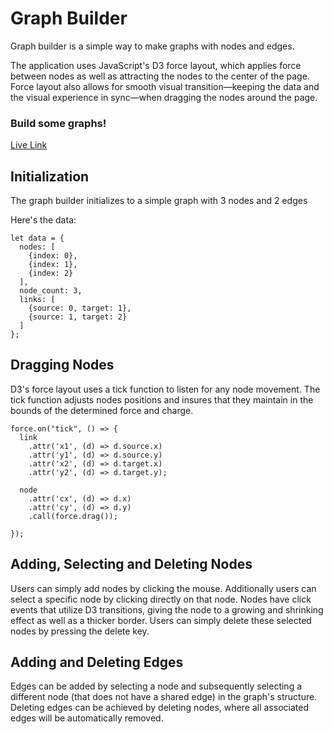 # Graph Builder

Graph builder is a simple way to make graphs with nodes and edges.

The application uses JavaScript's D3 force layout, which applies force between nodes as well as attracting the nodes to the center of the page. Force layout also allows for smooth visual transition—keeping the data and the visual experience in sync—when dragging the nodes around the page.

### Build some graphs!

[Live Link](https://smgoy.github.io/GraphBuilder/)

## Initialization

The graph builder initializes to a simple graph with 3 nodes and 2 edges

Here's the data:

```
let data = {
  nodes: [
    {index: 0},
    {index: 1},
    {index: 2}
  ],
  node_count: 3,
  links: [
    {source: 0, target: 1},
    {source: 1, target: 2}
  ]
};
```

## Dragging Nodes

D3's force layout uses a tick function to listen for any node movement. The tick function adjusts nodes positions and insures that they maintain in the bounds of the determined force and charge.

```
force.on("tick", () => {
  link
    .attr('x1', (d) => d.source.x)
    .attr('y1', (d) => d.source.y)
    .attr('x2', (d) => d.target.x)
    .attr('y2', (d) => d.target.y);

  node
    .attr('cx', (d) => d.x)
    .attr('cy', (d) => d.y)
    .call(force.drag());

});
```

## Adding, Selecting and Deleting Nodes

Users can simply add nodes by clicking the mouse. Additionally users can select a specific node by clicking directly on that node. Nodes have click events that utilize D3 transitions, giving the node to a growing and shrinking effect as well as a thicker border. Users can simply delete these selected nodes by pressing the delete key.

## Adding and Deleting Edges

Edges can be added by selecting a node and subsequently selecting a different node (that does not have a shared edge) in the graph's structure. Deleting edges can be achieved by deleting nodes, where all associated edges will be automatically removed.
